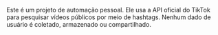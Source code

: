 Este é um projeto de automação pessoal. Ele usa a API oficial do TikTok para pesquisar vídeos públicos por meio de hashtags. Nenhum dado de usuário é coletado, armazenado ou compartilhado.
